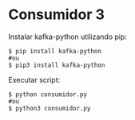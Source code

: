 # Consumidor 3

Instalar kafka-python utilizando pip:

    $ pip install kafka-python
    #ou
    $ pip3 install kafka-python

Executar script:

    $ python consumidor.py
    #ou
    $ python3 consumidor.py
